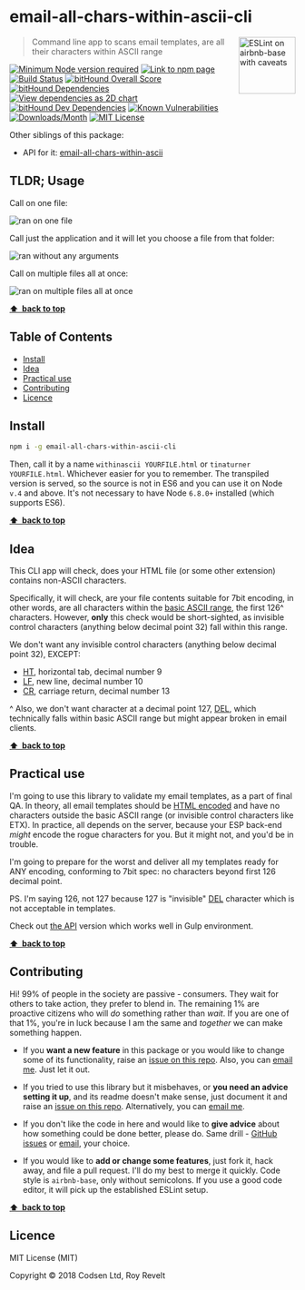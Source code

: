 # email-all-chars-within-ascii-cli

<a href="https://github.com/revelt/eslint-on-airbnb-base-badge" style="float: right; padding: 0 0 20px 20px;"><img src="https://cdn.rawgit.com/revelt/eslint-on-airbnb-base-badge/0c3e46c9/lint-badge.svg" alt="ESLint on airbnb-base with caveats" width="100" align="right"></a>

> Command line app to scans email templates, are all their characters within ASCII range

[![Minimum Node version required][node-img]][node-url]
[![Link to npm page][npm-img]][npm-url]
[![Build Status][travis-img]][travis-url]
[![bitHound Overall Score][overall-img]][overall-url]
[![bitHound Dependencies][deps-img]][deps-url]
[![View dependencies as 2D chart][deps2d-img]][deps2d-url]
[![bitHound Dev Dependencies][dev-img]][dev-url]
[![Known Vulnerabilities][vulnerabilities-img]][vulnerabilities-url]
[![Downloads/Month][downloads-img]][downloads-url]
[![MIT License][license-img]][license-url]

Other siblings of this package:
* API for it: [email-all-chars-within-ascii](https://github.com/codsen/email-all-chars-within-ascii)

## TLDR; Usage

Call on one file:

![ran on one file](https://cdn.rawgit.com/codsen/email-all-chars-within-ascii-cli/044aa28a/media/mov1.gif)

Call just the application and it will let you choose a file from that folder:

![ran without any arguments](https://cdn.rawgit.com/codsen/email-all-chars-within-ascii-cli/044aa28a/media/mov2.gif)

Call on multiple files all at once:

![ran on multiple files all at once](https://cdn.rawgit.com/codsen/email-all-chars-within-ascii-cli/044aa28a/media/mov3.gif)

**[⬆ &nbsp;back to top](#)**

## Table of Contents

<!-- START doctoc generated TOC please keep comment here to allow auto update -->
<!-- DON'T EDIT THIS SECTION, INSTEAD RE-RUN doctoc TO UPDATE -->


- [Install](#install)
- [Idea](#idea)
- [Practical use](#practical-use)
- [Contributing](#contributing)
- [Licence](#licence)

<!-- END doctoc generated TOC please keep comment here to allow auto update -->

## Install

```bash
npm i -g email-all-chars-within-ascii-cli
```

Then, call it by a name `withinascii YOURFILE.html` or `tinaturner YOURFILE.html`. Whichever easier for you to remember. The transpiled version is served, so the source is not in ES6 and you can use it on Node `v.4` and above. It's not necessary to have Node `6.8.0+` installed (which supports ES6).

**[⬆ &nbsp;back to top](#)**

## Idea

This CLI app will check, does your HTML file (or some other extension) contains non-ASCII characters.

Specifically, it will check, are your file contents suitable for 7bit encoding, in other words, are all characters within the [basic ASCII range](http://www.fileformat.info/info/unicode/block/basic_latin/list.htm), the first 126^ characters. However, **only** this check would be short-sighted, as invisible control characters (anything below decimal point 32) fall within this range.

We don't want any invisible control characters (anything below decimal point 32), EXCEPT:

* [HT](http://www.fileformat.info/info/unicode/char/0009/index.htm), horizontal tab, decimal number 9
* [LF](http://www.fileformat.info/info/unicode/char/000a/index.htm), new line, decimal number 10
* [CR](http://www.fileformat.info/info/unicode/char/000d/index.htm), carriage return, decimal number 13

^ Also, we don't want character at a decimal point 127, [DEL](http://www.fileformat.info/info/unicode/char/007f/index.htm), which technically falls within basic ASCII range but might appear broken in email clients.

**[⬆ &nbsp;back to top](#)**

## Practical use

I'm going to use this library to validate my email templates, as a part of final QA. In theory, all email templates should be [HTML encoded](https://github.com/codsen/detergent) and have no characters outside the basic ASCII range (or invisible control characters like ETX). In practice, all depends on the server, because your ESP back-end _might_ encode the rogue characters for you. But it might not, and you'd be in trouble.

I'm going to prepare for the worst and deliver all my templates ready for ANY encoding, conforming to 7bit spec: no characters beyond first 126 decimal point.

PS. I'm saying 126, not 127 because 127 is "invisible" [DEL](http://www.fileformat.info/info/unicode/char/007f/index.htm) character which is not acceptable in templates.

Check out [the API](https://github.com/codsen/email-all-chars-within-ascii) version which works well in Gulp environment.

**[⬆ &nbsp;back to top](#)**

## Contributing

Hi! 99% of people in the society are passive - consumers. They wait for others to take action, they prefer to blend in. The remaining 1% are proactive citizens who will _do_ something rather than _wait_. If you are one of that 1%, you're in luck because I am the same and _together_ we can make something happen.

* If you **want a new feature** in this package or you would like to change some of its functionality, raise an [issue on this repo](https://github.com/codsen/email-all-chars-within-ascii-cli/issues). Also, you can [email me](mailto:roy@codsen.com). Just let it out.

* If you tried to use this library but it misbehaves, or **you need an advice setting it up**, and its readme doesn't make sense, just document it and raise an [issue on this repo](https://github.com/codsen/email-all-chars-within-ascii-cli/issues). Alternatively, you can [email me](mailto:roy@codsen.com).

* If you don't like the code in here and would like to **give advice** about how something could be done better, please do. Same drill - [GitHub issues](https://github.com/codsen/email-all-chars-within-ascii-cli/issues) or [email](mailto:roy@codsen.com), your choice.

* If you would like to **add or change some features**, just fork it, hack away, and file a pull request. I'll do my best to merge it quickly. Code style is `airbnb-base`, only without semicolons. If you use a good code editor, it will pick up the established ESLint setup.

**[⬆ &nbsp;back to top](#)**

## Licence

MIT License (MIT)

Copyright © 2018 Codsen Ltd, Roy Revelt

[node-img]: https://img.shields.io/node/v/email-all-chars-within-ascii-cli.svg?style=flat-square&label=works%20on%20node
[node-url]: https://www.npmjs.com/package/email-all-chars-within-ascii-cli

[npm-img]: https://img.shields.io/npm/v/email-all-chars-within-ascii-cli.svg?style=flat-square&label=release
[npm-url]: https://www.npmjs.com/package/email-all-chars-within-ascii-cli

[travis-img]: https://img.shields.io/travis/codsen/email-all-chars-within-ascii-cli.svg?style=flat-square
[travis-url]: https://travis-ci.org/codsen/email-all-chars-within-ascii-cli

[overall-img]: https://img.shields.io/bithound/code/github/codsen/email-all-chars-within-ascii-cli.svg?style=flat-square
[overall-url]: https://www.bithound.io/github/codsen/email-all-chars-within-ascii-cli

[deps-img]: https://img.shields.io/bithound/dependencies/github/codsen/email-all-chars-within-ascii-cli.svg?style=flat-square
[deps-url]: https://www.bithound.io/github/codsen/email-all-chars-within-ascii-cli/master/dependencies/npm

[deps2d-img]: https://img.shields.io/badge/deps%20in%202D-see_here-08f0fd.svg?style=flat-square
[deps2d-url]: http://npm.anvaka.com/#/view/2d/email-all-chars-within-ascii-cli

[dev-img]: https://img.shields.io/bithound/devDependencies/github/codsen/email-all-chars-within-ascii-cli.svg?style=flat-square
[dev-url]: https://www.bithound.io/github/codsen/email-all-chars-within-ascii-cli/master/dependencies/npm

[vulnerabilities-img]: https://snyk.io/test/github/codsen/email-all-chars-within-ascii-cli/badge.svg?style=flat-square
[vulnerabilities-url]: https://snyk.io/test/github/codsen/email-all-chars-within-ascii-cli

[downloads-img]: https://img.shields.io/npm/dm/email-all-chars-within-ascii-cli.svg?style=flat-square
[downloads-url]: https://npmcharts.com/compare/email-all-chars-within-ascii-cli

[license-img]: https://img.shields.io/npm/l/email-all-chars-within-ascii-cli.svg?style=flat-square
[license-url]: https://github.com/codsen/email-all-chars-within-ascii-cli/blob/master/license.md
